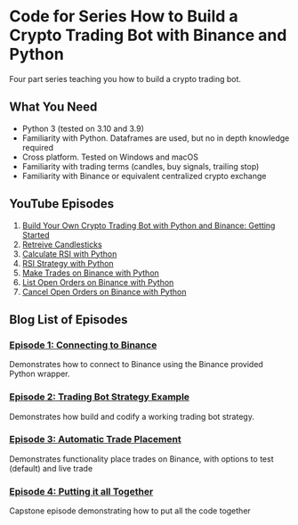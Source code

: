 # Code for Series How to Build a Crypto Trading Bot with Binance and Python

Four part series teaching you how to build a crypto trading bot.

## What You Need
- Python 3 (tested on 3.10 and 3.9)
- Familiarity with Python. Dataframes are used, but no in depth knowledge required
- Cross platform. Tested on Windows and macOS
- Familiarity with trading terms (candles, buy signals, trailing stop)
- Familiarity with Binance or equivalent centralized crypto exchange

## YouTube Episodes
1. [Build Your Own Crypto Trading Bot with Python and Binance: Getting Started](https://youtu.be/NBL-Id7vNl8)
2. [Retreive Candlesticks](https://youtu.be/VsDdOuNV_Ng)
3. [Calculate RSI with Python](https://youtu.be/uac7RDDxhQo)
4. [RSI Strategy with Python](https://youtu.be/0lrrEHY3A2M)
5. [Make Trades on Binance with Python](https://youtu.be/u5qm3bb1dVY)
6. [List Open Orders on Binance with Python](https://youtu.be/PzFQUYiSgHk)
7. [Cancel Open Orders on Binance with Python](https://youtu.be/LONTnViHjPo)

## Blog List of Episodes
### [Episode 1: Connecting to Binance](https://paragraph.xyz/@appnologyjames/how-to-build-a-crypto-trading-bot-with-binance-and-python-connect-to-binance)
Demonstrates how to connect to Binance using the Binance provided Python wrapper. 

### [Episode 2: Trading Bot Strategy Example](https://paragraph.xyz/@appnologyjames/how-to-build-a-crypto-trading-bot-with-binance-and-python-trading-bot-strategy-example)
Demonstrates how build and codify a working trading bot strategy. 

### [Episode 3: Automatic Trade Placement](https://paragraph.xyz/@appnologyjames/how-to-build-a-crypto-trading-bot-with-binance-and-python-automating-trade-placement)
Demonstrates functionality place trades on Binance, with options to test (default) and live trade

### [Episode 4: Putting it all Together](https://paragraph.xyz/@appnologyjames/how-to-build-a-crypto-trading-bot-with-binance-and-python-putting-it-all-together)
Capstone episode demonstrating how to put all the code together

